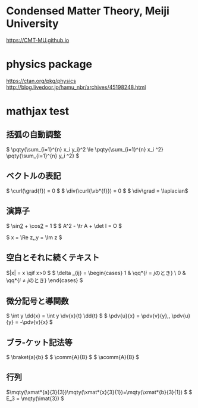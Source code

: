 # Condensed Matter Theory, Meiji University
https://CMT-MU.github.io

# physics package
https://ctan.org/pkg/physics
http://blog.livedoor.jp/hamu_nbr/archives/45198248.html

# mathjax test
## 括弧の自動調整
$ \pqty{\sum_{i=1}^{n} x_i y_i}^2 \le \pqty{\sum_{i=1}^{n} x_i ^2} \pqty{\sum_{i=1}^{n} y_i ^2} $

## ベクトルの表記
$ \curl(\grad{f}) = 0 $
$ \div(\curl{\vb*{f}}) = 0 $
$ \div\grad = \laplacian$

## 演算子
$ \sin[2](x) + \cos[2](x) = 1 $
$ A^2 - \tr A + \det I = O $

$ x = \Re z,\,y = \Im z $

## 空白とそれに続くテキスト
$|x| = x \qif x>0 $
$ \delta _{ij} = \begin{cases} 1 & \qq*{$i = j$のとき} \\ 0 & \qq*{$i \ne j$のとき} \end{cases} $

## 微分記号と導関数
$ \int y \dd{x} = \int y \dv{x}{t} \dd{t} $
$ \pdv{u}{x} = \pdv{v}{y},\, \pdv{u}{y} = -\pdv{v}{x} $

## ブラ-ケット記法等
$ \braket{a}{b} $
$ \comm{A}{B} $
$ \acomm{A}{B} $

## 行列
$\mqty(\xmat*{a}{3}{3})\mqty(\xmat*{x}{3}{1})=\mqty(\xmat*{b}{3}{1}) $
$ E_3 = \mqty(\imat{3}) $
